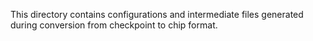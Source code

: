 This directory contains configurations and intermediate files generated during conversion from
checkpoint to chip format.